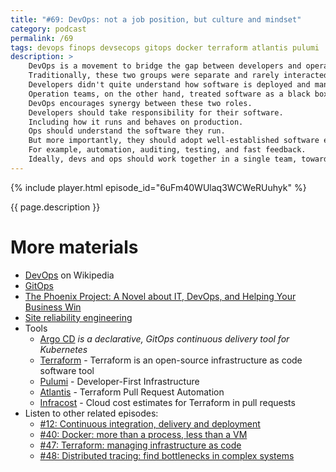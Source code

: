```yaml
---
title: "#69: DevOps: not a job position, but culture and mindset"
category: podcast
permalink: /69
tags: devops finops devsecops gitops docker terraform atlantis pulumi
description: >
    DevOps is a movement to bridge the gap between developers and operations teams.
    Traditionally, these two groups were separate and rarely interacted with each other.
    Developers didn't quite understand how software is deployed and managed.
    Operation teams, on the other hand, treated software as a black box.
    DevOps encourages synergy between these two roles.
    Developers should take responsibility for their software.
    Including how it runs and behaves on production.
    Ops should understand the software they run.
    But more importantly, they should adopt well-established software engineering principles.
    For example, automation, auditing, testing, and fast feedback.
    Ideally, devs and ops should work together in a single team, toward a common goal.
---
```


{% include player.html episode_id="6uFm40WUlaq3WCWeRUuhyk" %}

{{ page.description }}

<!--
Modern teams that practice DevOps have a few characteristics.
First of all, continuous integration and deployment workflows.
That includes infrastructure as code.
Tools like Terraform describe our infrastructure in a declarative manner.
Adding more servers or updating packages is now controlled via pull requests.
Just like any other code change.
But it gets better!
Such a pull request may include automated tests and even cost estimation!
You know, how many dollars will you have to pay extra after merging that PR.

By the way, paying close attention to cloud costs is another movement, called FinOps.
When cloud pricing is so fine-grained, every tiny infrastructure change can be measured.
For example, does adding a new database replica to improve redundancy, make economic sense?

Also, these days developers care much more about security.
This is often phrased as _shift-left_.
It means security auditing and testing are moved much earlier in the development lifecycle.
This approach is called DevSecOps
As you can see, software development became much more multidisciplinary these days.
But that's a different story.

Anyway, what about developers?
They no longer simply throw JARs or DLLs over FTP, so that "_someone will deploy it, somehow_".
Instead, the software is written in such a way that it's easy to deploy anywhere.
For example, developer packages their application in Docker containers.
But that's just the beginning.

Software should be observable via logs and metrics.
Every application should be able to tell if it's healthy and how it's doing.
Universal metrics are exposed in such a way that both devs and ops can understand them.
In a distributed system developers should also pay attention to troubleshooting assistance.
I mean distributed logging and tracing, essential to track down bugs.

Developers should also define and build alerts that can be monitored and triggered.
All these concerns were nonexistent before the DevOps movement.
This led to poor software being delivered.
And upset operations teams, unaware of what kind of software they really run.

Nowadays, developers take full responsibility for what they deliver.
And operations learned a lot from modern software engineering practices.
The overall goal of DevOps is to deliver software faster, more frequently, and with fewer defects.
This is done via a combination of:

* CI/CD
* infrastructure-as-code
* observability
* cloud computing

It's worth noting that SRE, Site Reliability Engineering, seems to predate DevOps.
This practice, invented at Google, is somewhat similar to DevOps.

That's it, thanks for listening, bye!
-->

# More materials

* [DevOps](https://en.wikipedia.org/wiki/DevOps) on Wikipedia
* [GitOps](https://www.gitops.tech/)
* [The Phoenix Project: A Novel about IT, DevOps, and Helping Your Business Win](https://itrevolution.com/the-phoenix-project/)
* [Site reliability engineering](https://en.wikipedia.org/wiki/Site_reliability_engineering)
* Tools
    * [Argo CD](https://argoproj.github.io/cd/) _is a declarative, GitOps continuous delivery tool for Kubernetes_
    * [Terraform](https://www.terraform.io/) - Terraform is an open-source infrastructure as code software tool
    * [Pulumi](https://www.pulumi.com/) -  Developer-First Infrastructure 
    * [Atlantis](https://www.runatlantis.io/) - Terraform Pull Request Automation
    * [Infracost](https://www.infracost.io/) - Cloud cost estimates for Terraform in pull requests
* Listen to other related episodes:
    * [#12: Continuous integration, delivery and deployment](https://nurkiewicz.com/12)
    * [#40: Docker: more than a process, less than a VM](https://nurkiewicz.com/40)
    * [#47: Terraform: managing infrastructure as code](https://nurkiewicz.com/47)
    * [#48: Distributed tracing: find bottlenecks in complex systems](https://nurkiewicz.com/48)
